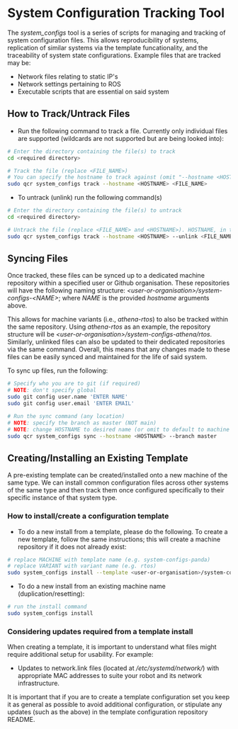 # System Configuration Tracking Tool
The *system_configs* tool is a series of scripts for managing and tracking of system configuration files. This allows reproducibility of systems, replication of similar systems via the template funcationality, and the traceability of system state configurations. Example files that are tracked may be:

- Network files relating to static IP's
- Network settings pertaining to ROS
- Executable scripts that are essential on said system

## How to Track/Untrack Files
- Run the following command to track a file. Currently only individual files are supported (wildcards are not supported but are being looked into):
```bash
# Enter the directory containing the file(s) to track
cd <required directory>

# Track the file (replace <FILE_NAME>) 
# You can specify the hostname to track against (omit "--hostname <HOSTNAME>" to use the hostname of the current machine)
sudo qcr system_configs track --hostname <HOSTNAME> <FILE_NAME>
```
- To untrack (unlink) run the following command(s)
```bash
# Enter the directory containing the file(s) to untrack
cd <required directory>

# Untrack the file (replace <FILE_NAME> and <HOSTNAME>). HOSTNAME, in this case, is what this file was originally tracked against. 
sudo qcr system_configs track --hostname <HOSTNAME> --unlink <FILE_NAME>
```

## Syncing Files 
Once tracked, these files can be synced up to a dedicated machine repository within a specified user or Github organisation. These repositories will have the following naming structure: *\<user-or-organisation\>/system-configs-\<NAME\>*; where *NAME* is the provided *hostname* arguments above. 

This allows for machine variants (i.e., *athena-rtos*) to also be tracked within the same repository. Using *athena-rtos* as an example, the repository structure will be *\<user-or-organisation\>/system-configs-athena/rtos*. Similarly, unlinked files can also be updated to their dedicated repositories via the same command. Overall, this means that any changes made to these files can be easily synced and maintained for the life of said system.

To sync up files, run the following:
```bash
# Specify who you are to git (if required)
# NOTE: don't specify global
sudo git config user.name 'ENTER NAME'
sudo git config user.email 'ENTER EMAIL'

# Run the sync command (any location)
# NOTE: specify the branch as master (NOT main)
# NOTE: change HOSTNAME to desired name (or omit to default to machine hostname)
sudo qcr system_configs sync --hostname <HOSTNAME> --branch master
```

## Creating/Installing an Existing Template

A pre-existing template can be created/installed onto a new machine of the same type. We can install common configuration files across other systems of the same type and then track them once configured specifically to their specific instance of that system type.

### How to install/create a configuration template
- To do a new install from a template, please do the following. To create a new template, follow the same instructions; this will create a machine repository if it does not already exist:
```bash
# replace MACHINE with template name (e.g. system-configs-panda)
# replace VARIANT with variant name (e.g. rtos)
sudo system_configs install --template <user-or-organisation>/system-configs-<MACHINE> --template-variant <VARIANT>
```
- To do a new install from an existing machine name (duplication/resetting):
```bash
# run the install command
sudo system_configs install 
```

### Considering updates required from a template install

When creating a template, it is important to understand what files might require additional setup for usability. For example:

- Updates to network.link files (located at */etc/systemd/network/*) with appropriate MAC addresses to suite your robot and its network infrastructure.

It is important that if you are to create a template configuration set you keep it as general as possible to avoid additional configuration, or stipulate any updates (such as the above) in the template configuration repository README.